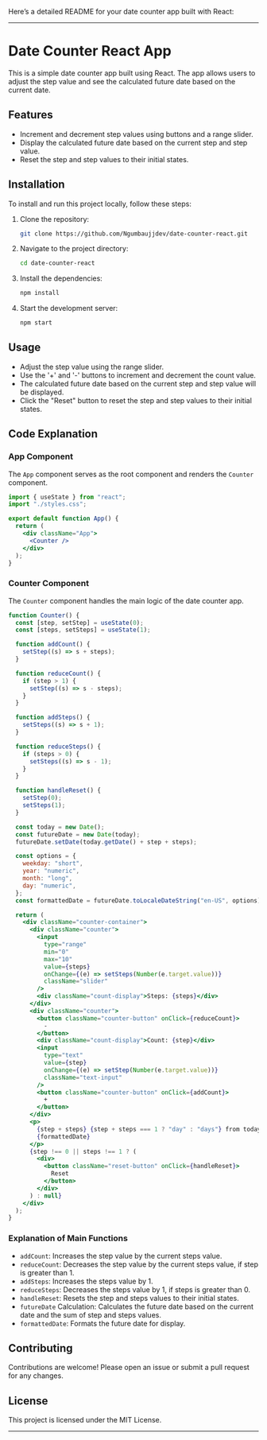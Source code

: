 Here’s a detailed README for your date counter app built with React:

---

# Date Counter React App

This is a simple date counter app built using React. The app allows users to adjust the step value and see the calculated future date based on the current date.

## Features

- Increment and decrement step values using buttons and a range slider.
- Display the calculated future date based on the current step and step value.
- Reset the step and step values to their initial states.

## Installation

To install and run this project locally, follow these steps:

1. Clone the repository:
   ```bash
   git clone https://github.com/Ngumbaujjdev/date-counter-react.git
   ```

2. Navigate to the project directory:
   ```bash
   cd date-counter-react
   ```

3. Install the dependencies:
   ```bash
   npm install
   ```

4. Start the development server:
   ```bash
   npm start
   ```

## Usage

- Adjust the step value using the range slider.
- Use the '+' and '-' buttons to increment and decrement the count value.
- The calculated future date based on the current step and step value will be displayed.
- Click the "Reset" button to reset the step and step values to their initial states.

## Code Explanation

### App Component

The `App` component serves as the root component and renders the `Counter` component.

```jsx
import { useState } from "react";
import "./styles.css";

export default function App() {
  return (
    <div className="App">
      <Counter />
    </div>
  );
}
```

### Counter Component

The `Counter` component handles the main logic of the date counter app.

```jsx
function Counter() {
  const [step, setStep] = useState(0);
  const [steps, setSteps] = useState(1);

  function addCount() {
    setStep((s) => s + steps);
  }

  function reduceCount() {
    if (step > 1) {
      setStep((s) => s - steps);
    }
  }

  function addSteps() {
    setSteps((s) => s + 1);
  }

  function reduceSteps() {
    if (steps > 0) {
      setSteps((s) => s - 1);
    }
  }

  function handleReset() {
    setStep(0);
    setSteps(1);
  }

  const today = new Date();
  const futureDate = new Date(today);
  futureDate.setDate(today.getDate() + step + steps);

  const options = {
    weekday: "short",
    year: "numeric",
    month: "long",
    day: "numeric",
  };
  const formattedDate = futureDate.toLocaleDateString("en-US", options);

  return (
    <div className="counter-container">
      <div className="counter">
        <input
          type="range"
          min="0"
          max="10"
          value={steps}
          onChange={(e) => setSteps(Number(e.target.value))}
          className="slider"
        />
        <div className="count-display">Steps: {steps}</div>
      </div>
      <div className="counter">
        <button className="counter-button" onClick={reduceCount}>
          -
        </button>
        <div className="count-display">Count: {step}</div>
        <input
          type="text"
          value={step}
          onChange={(e) => setStep(Number(e.target.value))}
          className="text-input"
        />
        <button className="counter-button" onClick={addCount}>
          +
        </button>
      </div>
      <p>
        {step + steps} {step + steps === 1 ? "day" : "days"} from today{" "}
        {formattedDate}
      </p>
      {step !== 0 || steps !== 1 ? (
        <div>
          <button className="reset-button" onClick={handleReset}>
            Reset
          </button>
        </div>
      ) : null}
    </div>
  );
}
```

### Explanation of Main Functions

- `addCount`: Increases the step value by the current steps value.
- `reduceCount`: Decreases the step value by the current steps value, if step is greater than 1.
- `addSteps`: Increases the steps value by 1.
- `reduceSteps`: Decreases the steps value by 1, if steps is greater than 0.
- `handleReset`: Resets the step and steps values to their initial states.
- `futureDate` Calculation: Calculates the future date based on the current date and the sum of step and steps values.
- `formattedDate`: Formats the future date for display.

## Contributing

Contributions are welcome! Please open an issue or submit a pull request for any changes.

## License

This project is licensed under the MIT License.

---